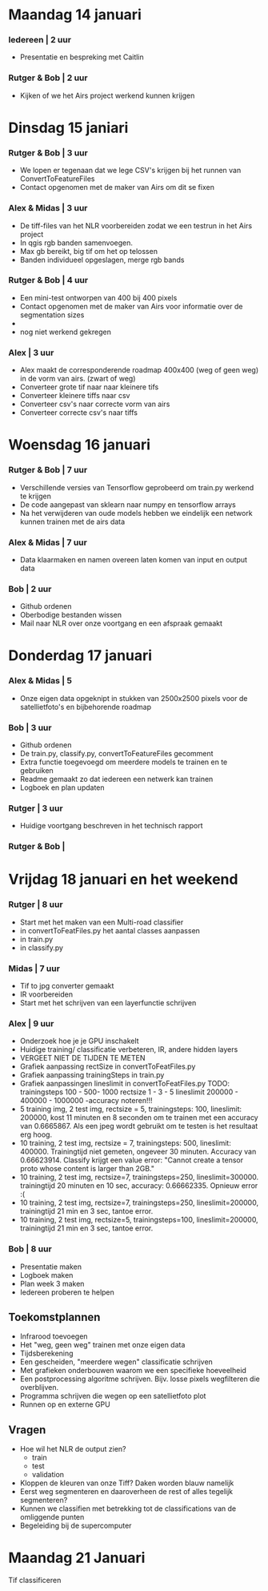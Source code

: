 # Maandag 14 januari

### Iedereen | 2 uur
- Presentatie en bespreking met Caitlin

### Rutger & Bob | 2 uur
- Kijken of we het Airs project werkend kunnen krijgen

# Dinsdag 15 janiari
### Rutger & Bob | 3 uur
- We lopen er tegenaan dat we lege CSV's krijgen bij het runnen van ConvertToFeatureFiles
- Contact opgenomen met de maker van Airs om dit se fixen

### Alex & Midas | 3 uur
- De tiff-files van het NLR voorbereiden zodat we een testrun in het Airs project
- In qgis rgb banden samenvoegen.
- Max gb bereikt, big tif om het op telossen
- Banden individueel opgeslagen, merge rgb bands
### Rutger & Bob | 4 uur
- Een mini-test ontworpen van 400 bij 400 pixels
- Contact opgenomen met de maker van Airs voor informatie over de segmentation sizes
- 
- nog niet werkend gekregen
### Alex | 3 uur
- Alex maakt de corresponderende roadmap 400x400 (weg of geen weg) in de vorm van airs. (zwart of weg)
- Converteer grote tif naar naar kleinere tifs
- Converteer kleinere tiffs naar csv
- Converteer csv's naar correcte vorm van airs
- Converteer correcte csv's naar tiffs  
# Woensdag 16 januari

### Rutger & Bob | 7 uur
- Verschillende versies van Tensorflow geprobeerd om train.py werkend te krijgen
- De code aangepast van sklearn naar numpy en tensorflow arrays
- Na het verwijderen van oude models hebben we eindelijk een network kunnen trainen met de airs data

### Alex & Midas | 7 uur
- Data klaarmaken en namen overeen laten komen van input en output data

### Bob | 2 uur
- Github ordenen
- Oberbodige bestanden wissen
- Mail naar NLR over onze voortgang en een afspraak gemaakt

# Donderdag 17 januari

### Alex & Midas | 5
- Onze eigen data opgeknipt in stukken van 2500x2500 pixels voor de satellietfoto's en bijbehorende roadmap

### Bob | 3 uur
- Github ordenen
- De train.py, classify.py, convertToFeatureFiles gecomment
- Extra functie toegevoegd om meerdere models te trainen en te gebruiken
- Readme gemaakt zo dat iedereen een netwerk kan trainen
- Logboek en plan updaten

### Rutger | 3 uur
- Huidige voortgang beschreven in het technisch rapport

### Rutger & Bob | 

# Vrijdag 18 januari en het weekend

### Rutger | 8 uur
- Start met het maken van een Multi-road classifier
- in convertToFeatFiles.py het aantal classes aanpassen
- in train.py
- in classify.py

### Midas | 7 uur
- Tif to jpg converter gemaakt
- IR voorbereiden
- Start met het schrijven van een layerfunctie schrijven

### Alex | 9 uur
- Onderzoek hoe je je GPU inschakelt
- Huidige training/ classificatie verbeteren, IR, andere hidden layers
- VERGEET NIET DE TIJDEN TE METEN
- Grafiek aanpassing rectSize in convertToFeatFiles.py
- Grafiek aanpassing trainingSteps in train.py 
- Grafiek aanpassingen lineslimit in convertToFeatFiles.py
TODO: trainingsteps 100 - 500- 1000
    rectsize 1 - 3 - 5
    lineslimit 200000 - 400000 - 1000000
-accuracy noteren!!!
- 5 training img, 2 test img, rectsize = 5, trainingsteps: 100, lineslimit: 200000, kost 11 minuten en 8 seconden om te trainen met een accuracy van 0.6665867. Als een jpeg wordt gebruikt om te testen is het resultaat erg hoog.
- 10 training, 2 test img, rectsize = 7, trainingsteps: 500, lineslimit: 400000. Trainingtijd niet gemeten, ongeveer 30 minuten. Accuracy van  0.66623914. Classify krijgt een value error: "Cannot create a tensor proto whose content is larger than 2GB."
- 10 training, 2 test img, rectsize=7, trainingsteps=250, lineslimit=300000. trainingtijd 20 minuten en 10 sec, accuracy: 0.66662335. Opnieuw error :(
- 10 training, 2 test img, rectsize=7, trainingsteps=250, lineslimit=200000, trainingtijd 21 min en 3 sec, tantoe error.
- 10 training, 2 test img, rectsize=5, trainingsteps=100, lineslimit=200000, trainingtijd 21 min en 3 sec, tantoe error.
### Bob | 8 uur
- Presentatie maken
- Logboek maken
- Plan week 3 maken
- Iedereen proberen te helpen

## Toekomstplannen
- Infrarood toevoegen
- Het "weg, geen weg" trainen met onze eigen data
- Tijdsberekening 
- Een gescheiden, "meerdere wegen" classificatie schrijven
- Met grafieken onderbouwen waarom we een specifieke hoeveelheid 
- Een postprocessing algoritme schrijven. Bijv. losse pixels wegfilteren die overblijven.
- Programma schrijven die wegen op een satellietfoto plot
- Runnen op en externe GPU

## Vragen
- Hoe wil het NLR de output zien?
  - train
  - test
  - validation
- Kloppen de kleuren van onze Tiff? Daken worden blauw namelijk
- Eerst weg segmenteren en daaroverheen de rest of alles tegelijk segmenteren?
- Kunnen we classifien met betrekking tot de classifications van de omliggende punten
- Begeleiding bij de supercomputer

# Maandag 21 Januari

Tif classificeren